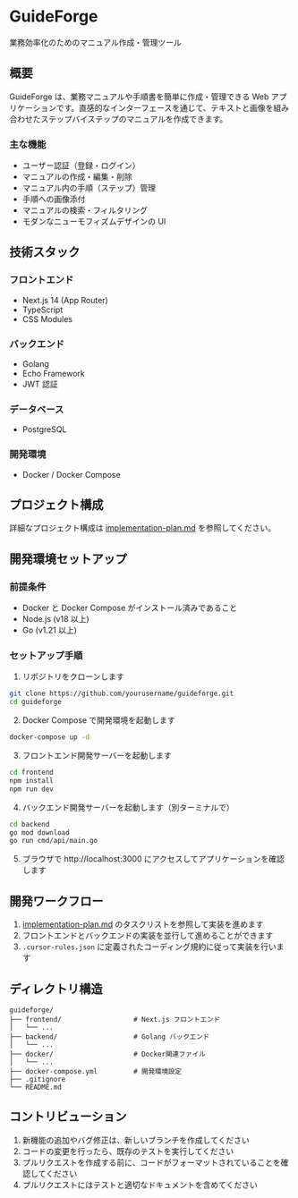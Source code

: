 # GuideForge

業務効率化のためのマニュアル作成・管理ツール

## 概要

GuideForge は、業務マニュアルや手順書を簡単に作成・管理できる Web アプリケーションです。直感的なインターフェースを通じて、テキストと画像を組み合わせたステップバイステップのマニュアルを作成できます。

### 主な機能

- ユーザー認証（登録・ログイン）
- マニュアルの作成・編集・削除
- マニュアル内の手順（ステップ）管理
- 手順への画像添付
- マニュアルの検索・フィルタリング
- モダンなニューモフィズムデザインの UI

## 技術スタック

### フロントエンド

- Next.js 14 (App Router)
- TypeScript
- CSS Modules

### バックエンド

- Golang
- Echo Framework
- JWT 認証

### データベース

- PostgreSQL

### 開発環境

- Docker / Docker Compose

## プロジェクト構成

詳細なプロジェクト構成は [implementation-plan.md](./implementation-plan.md) を参照してください。

## 開発環境セットアップ

### 前提条件

- Docker と Docker Compose がインストール済みであること
- Node.js (v18 以上)
- Go (v1.21 以上)

### セットアップ手順

1. リポジトリをクローンします

```bash
git clone https://github.com/yourusername/guideforge.git
cd guideforge
```

2. Docker Compose で開発環境を起動します

```bash
docker-compose up -d
```

3. フロントエンド開発サーバーを起動します

```bash
cd frontend
npm install
npm run dev
```

4. バックエンド開発サーバーを起動します（別ターミナルで）

```bash
cd backend
go mod download
go run cmd/api/main.go
```

5. ブラウザで http://localhost:3000 にアクセスしてアプリケーションを確認します

## 開発ワークフロー

1. [implementation-plan.md](./implementation-plan.md) のタスクリストを参照して実装を進めます
2. フロントエンドとバックエンドの実装を並行して進めることができます
3. `.cursor-rules.json` に定義されたコーディング規約に従って実装を行います

## ディレクトリ構造

```
guideforge/
├── frontend/                  # Next.js フロントエンド
│   └── ...
├── backend/                   # Golang バックエンド
│   └── ...
├── docker/                    # Docker関連ファイル
│   └── ...
├── docker-compose.yml         # 開発環境設定
├── .gitignore
└── README.md
```

## コントリビューション

1. 新機能の追加やバグ修正は、新しいブランチを作成してください
2. コードの変更を行ったら、既存のテストを実行してください
3. プルリクエストを作成する前に、コードがフォーマットされていることを確認してください
4. プルリクエストにはテストと適切なドキュメントを含めてください
